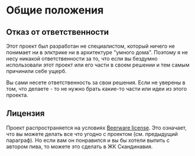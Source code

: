 # Общие положения

## Отказ от ответственности

Этот проект был разработан не специалистом, который ничего не понимает ни в элктрике ни в архитектуре "умного дома". Поэтому я не несу никакой ответственности за то, что если вы бездумно использовали этот проект или его части в своем решении и тем самым причинили себе ущерб. 

Вы сами несете ответственность за свои решения. Если не уверены в том, что делаете - то не нужно брать какие-то части или идеи из этого проекта.

## Лицензия

Проект распространяется на условиях [Beerware license](https://spdx.org/licenses/Beerware.html). Это означает, что вы можете делать все что угодно с проектом (см. предыдущий параграф). Но если вам он понравился и вы бы хотели выпить с автором пива, то можете это сделать в ЖК Скандинавия.
